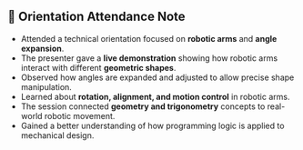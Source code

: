 ## 📝 Orientation Attendance Note

- Attended a technical orientation focused on **robotic arms** and **angle expansion**.
- The presenter gave a **live demonstration** showing how robotic arms interact with different **geometric shapes**.
- Observed how angles are expanded and adjusted to allow precise shape manipulation.
- Learned about **rotation, alignment, and motion control** in robotic arms.
- The session connected **geometry and trigonometry** concepts to real-world robotic movement.
- Gained a better understanding of how programming logic is applied to mechanical design.

